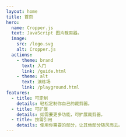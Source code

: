 ```yaml
---
layout: home
title: 首页
hero:
  name: Cropper.js
  text: JavaScript 图片裁剪器。
  image:
    src: /logo.svg
    alt: Cropper.js
  actions:
    - theme: brand
      text: 入门
      link: /guide.html
    - theme: alt
      text: 演练场
      link: /playground.html
features:
  - title: 可定制
    details: 轻松定制你自己的裁剪器。
  - title: 可扩展
    details: 如需要更多功能，可扩展裁剪器。
  - title: 按需引用
    details: 使用你需要的部分，让其他部分随风而去。
---
```

